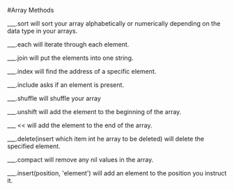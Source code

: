 #Array Methods

___.sort will sort your array alphabetically or numerically
depending on the data type in your arrays.

___.each will iterate through each element.

___.join will put the elements into one string.

___.index will find the address of a specific element.

___.include asks if an element is present.

___.shuffle will shuffle your array

___.unshift will add the element to the beginning of the array.

___ << will add the element to the end of the array.

___.delete(insert which item int he array to be deleted) will delete the specified element.

___.compact will remove any nil values in the array.

___.insert(position, 'element') will add an element to the position you instruct it.
